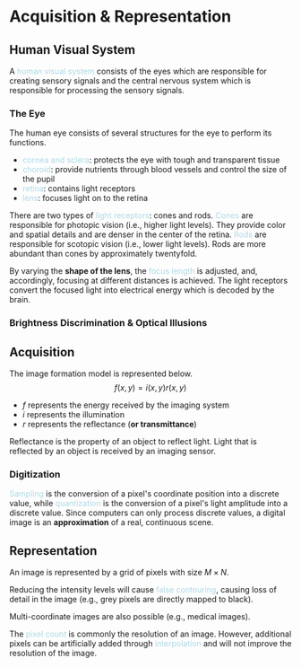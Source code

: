 # Acquisition & Representation

## Human Visual System
A <span style = "color:lightblue">human visual system</span> consists of the eyes which are responsible for creating sensory signals and the central nervous system which is responsible for processing the sensory signals.

### The Eye
The human eye consists of several structures for the eye to perform its functions.
- <span style = "color:lightblue">cornea and sclera</span>: protects the eye with tough and transparent tissue
- <span style = "color:lightblue">choroid</span>: provide nutrients through blood vessels and control the size of the pupil
- <span style = "color:lightblue">retina</span>: contains light receptors
- <span style = "color:lightblue">lens</span>: focuses light on to the retina

There are two types of <span style = "color:lightblue">light receptors</span>: cones and rods. <span style = "color:lightblue">Cones</span> are responsible for photopic vision (i.e., higher light levels). They provide color and spatial details and are denser in the center of the retina. <span style = "color:lightblue">Rods</span> are responsible for scotopic vision (i.e., lower light levels). Rods are more abundant than cones by approximately twentyfold.

By varying the **shape of the lens**, the <span style = "color:lightblue">focus length</span> is adjusted, and, accordingly, focusing at different distances is achieved. The light receptors convert the focused light into electrical energy which is decoded by the brain.

### Brightness Discrimination & Optical Illusions


## Acquisition

The image formation model is represented below.
$$
f(x,y)=i(x,y)r(x,y)
$$
- $f$ represents the energy received by the imaging system
- $i$ represents the illumination
- $r$ represents the reflectance (**or transmittance**)

Reflectance is the property of an object to reflect light. Light that is reflected by an object is received by an imaging sensor.

### Digitization
<span style = "color:lightblue">Sampling</span> is the conversion of a pixel's coordinate position into a discrete value, while <span style = "color:lightblue">quantization</span> is the conversion of a pixel's light amplitude into a discrete value. Since computers can only process discrete values, a digital image is an **approximation** of a real, continuous scene.

## Representation

An image is represented by a grid of pixels with size $M \times N$. 

Reducing the intensity levels will cause <span style = "color:lightblue">false contouring</span>, causing loss of detail in the image (e.g., grey pixels are directly mapped to black).


Multi-coordinate images are also possible (e.g., medical images).

The <span style = "color:lightblue">pixel count</span> is commonly the resolution of an image. However, additional pixels can be artificially added through <span style = "color:lightblue">interpolation</span> and will not improve the resolution of the image.